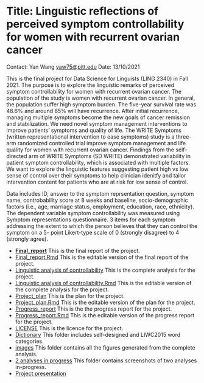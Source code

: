 # Title: Linguistic reflections of perceived symptom controllability for women with recurrent ovarian cancer

Contact: Yan Wang yaw75@pitt.edu 
Date: 13/10/2021

This is the final project for Data Science for Linguists (LING 2340) in Fall 2021. The purpose is to explore the linguistic remarks of perceived symptom controllability for women with recurrent ovarian cancer. 
The population of the study is women with recurrent ovarian cancer. In general, the population suffer high symptom burden.  The five-year survival rate was 48.6% and around 85% will have recurrence. After initial recurrence, managing multiple symptoms become the new goals of cancer remission and stabilization. We need novel symptom management interventions to improve patients’ symptoms and quality of life. The WRITE Symptoms (written representational intervention to ease symptoms) study  is a three-arm randomized controlled trial improve symptom management and life quality for women with recurrent ovarian cancer. Findings from the self-directed arm of  WRITE Symptoms (SD WRITE) demonstrated variability in patient symptom controllability, which is associated with multiple factors. We want to explore the linguistic features suggesting patient high vs low sense of control over their symptoms to help clinician idenitfy and tailor intervention content for patients who are at risk for low sense of control. 

Data includes ID, answer to the symptom reprsentation question, symptom name, controbability score at 8 weeks and baseline, socio-demographic factors (i.e., age, marriage status, employment, education, race, ethnicity). 
The dependent variable symptom controllability was measured using Symptom representations questionnaire. 
3 items for each symptom addressing the extent to which the person believes that they can control the symptom on a 5- point Likert-type scale of 0 (strongly disagree) to 4 (strongly agree). 

* [**Final_report**](https://github.com/Data-Sci-2021/Linguistic-reflection-of-perceived-symptom-controllability/blob/main/final_report.md) This is the final report of the project. 
* [Final_report.Rmd](https://github.com/Data-Sci-2021/Linguistic-reflection-of-perceived-symptom-controllability/blob/main/final_report.Rmd) This is the editable version of the final report of the project. 
* [Linguistic analysis of controllability](https://github.com/Data-Sci-2021/Linguistic-reflection-of-perceived-symptom-controllability/blob/main/Linguistic-analysis-for-symptom-controllability.md) This is the complete analysis for the project. 
* [Linguistic analysis of controllability.Rmd](https://github.com/Data-Sci-2021/Linguistic-reflection-of-perceived-symptom-controllability/blob/main/Linguistic%20analysis%20for%20symptom%20controllability.Rmd) This is the editable version of the complete analysis for the project. 
* [Project_plan](https://github.com/Data-Sci-2021/Linguistic-reflection-of-perceived-symptom-controllability/blob/main/project_plan.md) This is the plan for the project. 
* [Project_plan.Rmd](https://github.com/Data-Sci-2021/Linguistic-reflection-of-perceived-symptom-controllability/blob/main/project_plan.Rmd) This is the editable version of the plan for the project.
* [Progress_report](https://github.com/Data-Sci-2021/Linguistic-reflection-of-perceived-symptom-controllability/blob/main/progress_report.md) This is the the progress report for the project.
* [Progress_report.Rmd](https://github.com/Data-Sci-2021/Linguistic-reflection-of-perceived-symptom-controllability/blob/main/progress_report.Rmd) This is the editable version of the progress report for the project.
* [LICENSE](https://github.com/Data-Sci-2021/Linguistic-reflection-of-perceived-symptom-controllability/blob/main/LICENSE.md) This is the licence for the project. 
* [Dictionary](https://github.com/Data-Sci-2021/Linguistic-reflection-of-perceived-symptom-controllability/tree/main/Dictionary) This folder includes self-designed and LIWC2015 word categories. 
* [images](https://github.com/Data-Sci-2021/Linguistic-reflection-of-perceived-symptom-controllability/tree/main/images) This folder contains all the figures generated from the complete analysis. 
* [2 analyses in progress](https://github.com/Data-Sci-2021/Linguistic-reflection-of-perceived-symptom-controllability/tree/main/2%20analyses%20in%20progress) This folder contains screenshots of two analyses in-progress. 
* [Project presentation](https://github.com/Data-Sci-2021/Linguistic-reflection-of-perceived-symptom-controllability/blob/main/linguistic%20reflection%20of%20symptom%20controllability.pdf)






